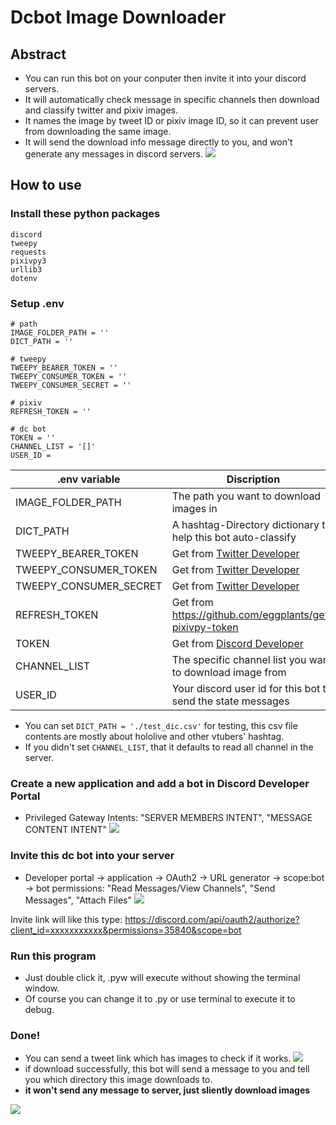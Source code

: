 # Dcbot Image Downloader
## Abstract
* You can run this bot on your conputer then invite it into your discord servers.
* It will automatically check message in specific channels then download and classify twitter and pixiv images.
* It names the image by tweet ID or pixiv image ID, so it can prevent user from downloading the same image.
* It will send the download info message directly to you, and won't generate any messages in discord servers.
![](https://i.imgur.com/uaD2Hdf.png)

## How to use
### Install these python packages
```
discord
tweepy
requests
pixivpy3
urllib3
dotenv
```
### Setup .env
```
# path
IMAGE_FOLDER_PATH = ''
DICT_PATH = ''

# tweepy
TWEEPY_BEARER_TOKEN = ''
TWEEPY_CONSUMER_TOKEN = ''
TWEEPY_CONSUMER_SECRET = ''

# pixiv
REFRESH_TOKEN = ''

# dc bot
TOKEN = ''
CHANNEL_LIST = '[]'
USER_ID = 
```


| .env variable | Discription |
| -------- | -------- |
| IMAGE_FOLDER_PATH | The path you want to download images in |
| DICT_PATH | A hashtag-Directory dictionary to help this bot auto-classify|
|TWEEPY_BEARER_TOKEN| Get from [Twitter Developer](https://developer.twitter.com/en)|
|TWEEPY_CONSUMER_TOKEN| Get from [Twitter Developer](https://developer.twitter.com/en)|
|TWEEPY_CONSUMER_SECRET| Get from [Twitter Developer](https://developer.twitter.com/en)|
|REFRESH_TOKEN|Get from https://github.com/eggplants/get-pixivpy-token |
|TOKEN|Get from [Discord Developer](https://discord.com/developers/applications)|
|CHANNEL_LIST|The specific channel list you want to download image from|
|USER_ID|Your discord user id for this bot to send the state messages|
 * You can set `DICT_PATH = './test_dic.csv'` for testing, this csv file contents are mostly about hololive and other vtubers' hashtag.
 * If you didn't set `CHANNEL_LIST`, that it defaults to read all channel in the server.
### Create a new application and add a bot in Discord Developer Portal
* Privileged Gateway Intents: "SERVER MEMBERS INTENT", "MESSAGE CONTENT INTENT"
![](https://i.imgur.com/R8r1e6o.png)


### Invite this dc bot into your server
* Developer portal -> application -> OAuth2 -> URL generator -> scope:bot
-> bot permissions: "Read Messages/View Channels", "Send Messages", "Attach Files"
 ![](https://i.imgur.com/uanZoRg.png)

Invite link will like this type:
https://discord.com/api/oauth2/authorize?client_id=xxxxxxxxxxx&permissions=35840&scope=bot
### Run this program
* Just double click it, .pyw will execute without showing the terminal window.
* Of course you can change it to .py or use terminal to execute it to debug.
### Done!
* You can send a tweet link which has images to check if it works.
![](https://i.imgur.com/gmfjB4W.png)
* if download successfully, this bot will send a message to you and tell you which directory this image downloads to.
* **it won't send any message to server, just sliently download images**

![](https://i.imgur.com/Uda9ohr.png)

